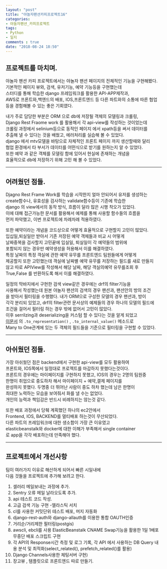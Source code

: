 ```yaml
---
layout: "post"
title: "야놀자팬션카피프로젝트16"    
categories:  
- 야놀자팬션_카피프로젝트      
tags:  
- Python    
- 일지       
comments : true    
date: "2018-08-24 18:50"  
---    
```


## 프로젝트를 마치며.
야놀자 팬션 카피 프로젝트에서는 야놀자 팬션 페이지의 전체적인 기능을 구현해봤다.  
기본적인 페이지 뷰와, 검색, 유저기능, 예약 기능등을 구현했는데    
스터디를 통해 학습한 django 프레임워크를 활용한 API-APP제작과,   
AWS로 프론트와,백엔드의 배포, IOS,프론트엔드 등 다른 파트와의 소통에 따른 협업    
등을 경험해볼 수 있는 좋은 기회였다.  

내가 주로 담당한 부분은 ORM 으로 db에 저장될 객체의 모델링과 크롤링,    
Django Rest Fraome work 를 활용해서 각 api-view를 작성하는 것이었는데   
크롤링 과정에서 selinium등으로 동적인 페이지 에서 xpath등을 써서 데이터를   
추출해 낼 수 있다는 것을 배웠고, 에러처리를 실습해 볼 수 있었다.       
django 에서 mtv모델을 바탕으로 자체적인 프론트 페이지 까지 생산할때와 달리   
협업 환경에서 타 부서가  데이터를 어떤식으로 받기를 원하는지 알 수 있었다.     
또한 예약 과 같은 객체를 모델링 함에 있어서 현실에 존재하는 개념을    
효율적으로 db에 저장하기 위해 고민 해 볼 수 있었다.   


---  



## 어려웠던 점들.   
Djagno Rest Frame Work를 학습을 시작한지 얼마 안되어서 유저를 생성하는    
create함수나, 유효성을 검사하는 validate함수등이 기존에 학습한   
django 의 view에서의 동작 방식, 흐름이 달라 많은 시행 착오가 있었다.   
이에 대해 접근가능한 문서를 활용해서 예제를 통해 사용할 함수들의 흐름을   
먼저 파악했고, 이번 프로젝트에 차례차례 적용하였다.   

또한 예약이라는 개념을 코드상으로 어떻게 효율적으로 구현할지 고민이 많았다.  
입십일,퇴실일만 받아서 기존 저장된 예약 객체들과 비교 시 어떻게   
날짜중복을 검사할지 고민끝에 입실일, 퇴실일이 각 예약들의 범위에   
포함되지 않는 경우만 예약생성을 허용해서 이를 해결하였다.  
특정 날짜의 특정 객실에 관한 예약 유무를 프론트엔드 팀원들에게 어떻게   
제공할지 또한 고민했는데 객실에 날짜별 예약 유무를 저장하는 필드를 새로 만들지  
않고 따로 APIView를 작성해서 해당 날짜, 해당 객실의예약 유무를조회 후   
True,False 를 반환하도록 해서 이를 해결하였다.        

일정의 막바지에서 구현한 검색 view같은 경우에는 drf의 filter기능을   
사용해서 작성했는데 원본 야놀자 팬션의 검색의 경우 팬션과, 팬션안의 방의 조건   
을 받아서 필터링을 수행했다. 내가 ORM으로 구성한 모델의 경우 팬션과, 방이    
각각 분리되 있었고, drf의 filter관련 문서상의 예제들의 경우 하나의 모델의 필드에   
조건을 걸어서 필터링 하는 경우 밖에 없어서 고민이 많았다.     
이후 serrilzing과 deserializing을 커스텀 할 수 있다는 것을 알게 되었고   
[이문서](https://www.django-rest-framework.org/api-guide/serializers/#overriding-serialization-and-deserialization-behavior) 의  `.to_representation()` ,  `.to_internal_value()` 메소드로    
Many to One관계에 있는 두 객체의 필드들을 기준으로 필터링을 구현할 수 있었다.    

---


## 아쉬웠던 점들.   
가장 아쉬웠던 점은 backend에서 구현한 api-view를 모두 활용하여    
프론트와, IOS쪽에서 일정대로 프로젝트를  마감하지 못했다는것이다.   
프론트의 경우에는 마이페이지를 구현하지 못했고, IOS의 경우는 2명의 팀원중   
한명이 취업으로 중도하차 해서 마이페이지 + 예약,결제 페이지를    
완성하지 못했다.  두명중 더 뛰어난 사람이 중도 하차 했는데 남은 한명이    
최대한 노력하는 모습을 보여줘서 화를 낼 수는 없었다.    
개인의 능력과 책임감은 반드시 비례하지는 않는것 같다.       

또한 배포 과정에서 당췌 계획했던 하나의 ec2안에서   
Frontend, IOS, BACKEND를 멀티배포 하는것이 무산되었다.   
다른 파트의 프레임워크에 대한 생소함이 가장 큰 이유였고     
elasticbeanstalk와 docker에 대한 이해가 부족해서 single container  
로 app을 각각 배포하는데 만족해야 했다.   


---  




## 프로젝트에서 개선사항     
팀이 여러가지 이유로 해산하게 되어서 빠른 시일내에   
다음 것들을 프로젝트에 추가해 보려고 한다.     

1. 셀러리 메일보내는 과정에 추가.
3. Sentry 오류 메일 날라오도록 추가.
4. api 테스트 코드 작성.
5. 고급 검색 기능 구현 -엘라스틱 서치
6. cI를 사용한 커밋단위 테스트 배포, 머지 자동화
7. django-rest-auth와 django-allauth를 이용한 통합 OAUTH인증 
8. 거리순/거리제한 필터링(postgis)
9. awscli, ebcli를 사용 ElasticBeanstalk CNAME Swap기능을 활용한 1일 1배포 무중단 배포 스크립트 구현
10. 각 API의 Response시간 측정 및 로그 기록, 각 API 에서 사용하는 DB Query 내용 분석 및 최적화(select_related(), prefetch_related()를 활용)
11. Django Channels사용한 체팅서버 구현) 
12. 장고뷰 , 템플릿으로 프론트엔드 따로 만들기.




    
    
